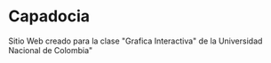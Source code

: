 # Capadocia

Sitio Web creado para la clase "Grafica Interactiva" de la Universidad Nacional de Colombia"
